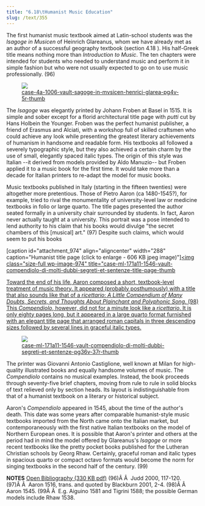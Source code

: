 ```yaml
---
title: "6.18\tHumanist Music Education"
slug: /text/355
---
```

The first humanist music textbook aimed at Latin-school students was the <em>Isagoge in Musicen</em> of Heinrich Glareanus, whom we have already met as an author of a successful geography textbook (section 4.18 ). His half-Greek title means nothing more than <em>Introduction to Music</em>. The ten chapters were intended for students who needed to understand music and perform it in simple fashion but who were not usually expected to go on to use music professionally. (96)

<figure class="mkdn-figure">
    <a href="images_full/6.00_Chapter_Six/Case-4A-1006-(Vault)-Sagoge-in-mvsicen-Henrici-Glarea,-pg.4v-5r.jpg" class="mkdn-image-link">
    <img class="mkdn-image" src="images_full/6.00_Chapter_Six/Case-4A-1006-(Vault)-Sagoge-in-mvsicen-Henrici-Glarea,-pg.4v-5r.jpg" />
    <figcaption class="mkdn-figcaption">case-4a-1006-vault-sagoge-in-mvsicen-henrici-glarea-pg4v-5r-thumb</figcaption>
    </a>
</figure>

The <em>Isagoge</em> was elegantly printed by Johann Froben at Basel in 1515. It is simple and sober except for a florid architectural title page with <em>putti</em> cut by Hans Holbein the Younger. Froben was the perfect humanist publisher, a friend of Erasmus and Alciati, with a workshop full of skilled craftsmen who could achieve any look while presenting the greatest literary achievements of humanism in handsome and readable form. His textbooks all followed a severely typographic style, but they also achieved a certain charm by the use of small, elegantly spaced italic types. The origin of this style was Italian --it derived from models provided by Aldo Manuzio-- but Froben applied it to a music book for the first time. It would take more than a decade for Italian printers to re-adapt the model for music books.

Music textbooks published in Italy (starting in the fifteen twenties) were altogether more pretentious. Those of Pietro Aaron (ca 1480-1545?), for example, tried to rival the monumentality of university-level law or medicine textbooks in folio or large quarto. The title pages presented the author seated formally in a university chair surrounded by students. In fact, Aaron never actually taught at a university. This portrait was a pose intended to lend authority to his claim that his books would divulge "the secret chambers of this [musical] art." (97) Despite such claims, which would seem to put his books

[caption id="attachment_974" align="aligncenter" width="288" caption="Humanist title page (click to enlarge - 606 KB jpeg image)"]<a rel="pop-up" href="http://www.humanismforsale.org/text/images_full/6.00_Chapter_Six/Case-ML-171.A11-1546-(Vault)-Compendiolo-di-molti-dubbi,-segreti-et-sentenze,-title-page.jpg"><img class="size-full wp-image-974" title="case-ml-171a11-1546-vault-compendiolo-di-molti-dubbi-segreti-et-sentenze-title-page-thumb

Toward the end of his life, Aaron composed a short, textbook-level treatment of music theory. It appeared (probably posthumously) with a title that also sounds like that of a <em>ricettario</em>: <em>A Little Compendium of Many Doubts, Secrets, and Thoughts About Plainchant and Polyphonic Song</em>. (98) This <em>Compendiolo</em>, however, did not for a minute look like a <em>ricettario</em>. It is only eighty pages long, but it appeared in a large quarto format furnished with an elegant title page that arranged roman capitals in three descending sizes followed by several lines in graceful italic types.

<figure class="mkdn-figure">
    <a href="images_full/6.00_Chapter_Six/Case-ML-171.A11-1546-(Vault)-Compendiolo-di-molti-dubbi,-segreti-et-sentenze,-pg.36v-37r.jpg" class="mkdn-image-link">
    <img class="mkdn-image" src="images_full/6.00_Chapter_Six/Case-ML-171.A11-1546-(Vault)-Compendiolo-di-molti-dubbi,-segreti-et-sentenze,-pg.36v-37r.jpg" />
    <figcaption class="mkdn-figcaption">case-ml-171a11-1546-vault-compendiolo-di-molti-dubbi-segreti-et-sentenze-pg36v-37r-thumb</figcaption>
    </a>
</figure>

The printer was Giovanni Antonio Castiglione, well known at Milan for high-quality illustrated books and equally handsome volumes of music. The <em>Compendiolo</em> contains no musical examples. Instead, the book proceeds through seventy-five brief chapters, moving from rule to rule in solid blocks of text relieved only by section heads. Its layout is indistinguishable from that of a humanist textbook on a literary or historical subject.

Aaron's <em>Compendiolo</em> appeared in 1545, about the time of the author's death. This date was some years after comparable humanist-style music textbooks imported from the North came onto the Italian market, but contemporaneously with the first native Italian textbooks on the model of Northern European ones. It is possible that Aaron's printer and others at the period had in mind the model offered by Glareanus's <em>Isagoge </em>or more recent textbooks like the pretty pocket books published for the Lutheran Christian schools by Georg Rhaw. Certainly, graceful roman and italic types in spacious quarto or compact octavo formats would become the norm for singing textbooks in the second half of the century. (99)

<strong>NOTES</strong>
<a href="http://www.humanismforsale.org/bibliography.pdf" target="new">Open Bibliography (330 KB pdf)</a>
(96)Â Â  Judd 2000, 117-120.
(97)Â Â  Aaron 1516, trans. and quoted by Blackburn 2001, 2-4.
(98)Â Â  Aaron 1545.
(99Â Â  E.g. Aiguino 1581 and Tigrini 1588; the possible German models include Rhaw 1538.
